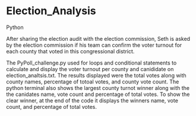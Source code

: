 # Election_Analysis
Python

After sharing the election audit with the election commission, Seth is asked by the election commission if his team can confirm the voter turnout for each county that voted in this congressional district. 

The PyPoll_challenge.py used for loops and conditional statements to calculate and display the voter turnout per county and canididate on election_analtsis.txt.
The results displayed were the total votes along with county names, percentage of totoal votes, and county vote count. The python terminal also shows the largest county turnot winner along with the the canidates name, vote count and percentage of total votes. To show the clear winner, at the end of the code it displays the winners name, vote count, and percentage of total votes. 
